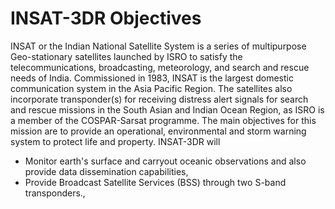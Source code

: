 # INSAT-3DR Objectives
INSAT or the Indian National Satellite System is a series of multipurpose Geo-stationary satellites launched by ISRO to satisfy the telecommunications, broadcasting, meteorology, and search and rescue needs of India. Commissioned in 1983, INSAT is the largest domestic communication system in the Asia Pacific Region. The satellites also incorporate transponder(s) for receiving distress alert signals for search and rescue missions in the South Asian and Indian Ocean Region, as ISRO is a member of the COSPAR-Sarsat programme.
The main objectives for this mission are to provide an operational, environmental and storm warning system to protect life and property. INSAT-3DR will
  * Monitor earth's surface and carryout oceanic observations and also provide data dissemination capabilities,
  * Provide Broadcast Satellite Services (BSS) through two S-band transponders.,